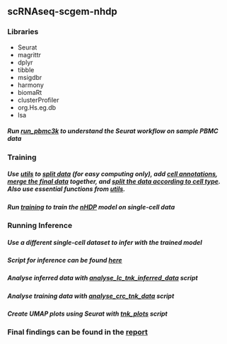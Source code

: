 ## scRNAseq-scgem-nhdp

### Libraries
- Seurat
- magrittr
- dplyr
- tibble
- msigdbr
- harmony
- biomaRt
- clusterProfiler
- org.Hs.eg.db
- lsa
##### Run [run_pbmc3k](./run_pbmc3k.R) to understand the Seurat workflow on sample PBMC data

### Training
##### Use [utils](./utils/) to [split data](.//utils/split_data.R) (for easy computing only), add [cell annotations](./utils/save_exp_batch_by_type.R), [merge the final data](./utils/merge_cell_type_data.R) together, and [split the data according to cell type](./utils/cell_annotation_utils.R). Also use essential functions from [utils](./utils/utils.R).
##### Run [training](./run_train.R) to train the [nHDP](./model_windows.R) model on  single-cell data

### Running Inference
##### Use a different single-cell dataset to infer with the trained model
##### Script for inference can be found [here](./inference/run_inference.R)
##### Analyse inferred data with [analyse_lc_tnk_inferred_data](./inference/analyse_lc_tnk_inferred_data.R) script
##### Analyse training data with [analyse_crc_tnk_data](./inference/analyse_crc_tnk_data.R) script
##### Create UMAP plots using Seurat with [tnk_plots](./inference/tnk_plots.R) script


### Final findings can be found in the [report](./report.md)
